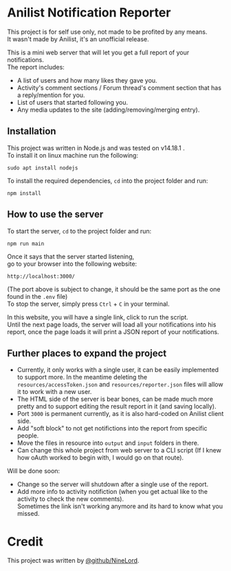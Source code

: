 # Anilist Notification Reporter
This project is for self use only, not made to be profited by any means.  
It wasn't made by Anilist, it's an unofficial release.

This is a mini web server that will let you get a full report of your notifications.  
The report includes:
- A list of users and how many likes they gave you.
- Activity's comment sections / Forum thread's comment section that has a reply/mention for you.
- List of users that started following you.
- Any media updates to the site (adding/removing/merging entry).

## Installation
This project was written in Node.js and was tested on v14.18.1 .  
To install it on linux machine run the following:
```
sudo apt install nodejs
```
To install the required dependencies, `cd` into the project folder and run:
```
npm install
```
## How to use the server
To start the server, `cd` to the project folder and run:
```
npm run main
```
Once it says that the server started listening,  
go to your browser into the following website:
```
http://localhost:3000/
```
(The port above is subject to change, it should be the same port as the one found in the `.env` file)   
To stop the server, simply press `Ctrl` + `C` in your terminal.

In this website, you will have a single link, click to run the script.  
Until the next page loads, the server will load all your notifications into his report,
once the page loads it will print a JSON report of your notifications.

## Further places to expand the project
- Currently, it only works with a single user, it can be easily implemented to support more.
In the meantime deleting the `resources/accessToken.json` and `resources/reporter.json`
files will allow it to work with a new user.
-  The HTML side of the server is bear bones, can be made much more pretty and to support editing
the result report in it (and saving locally).
- Port `3000` is permanent currently, as it is also hard-coded on Anilist client side.
- Add "soft block" to not get notifictions into the report from specific people.
- Move the files in resource into `output` and `input` folders in there.
- Can change this whole project from web server to a CLI script (If I knew how oAuth worked to begin with, I would go on that route).  

Will be done soon:
- Change so the server will shutdown after a single use of the report.
- Add more info to activity notifiction (when you get actual like to the activity to check the new comments).  
Sometimes the link isn't working anymore and its hard to know what you missed.

# Credit
This project was written by [@github/NineLord](https://github.com/NineLord).
